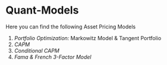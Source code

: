# Quant-Models
Here you can find the following Asset Pricing Models

1) *Portfolio Optimization:* Markowitz Model & Tangent Portfolio
2) *CAPM*
3) *Conditional CAPM*
4) *Fama & French 3-Factor Model*
